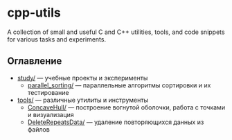 # cpp-utils
A collection of small and useful С and C++ utilities, tools, and code snippets for various tasks and experiments.

## Оглавление

- [study/](./study/) — учебные проекты и эксперименты
  - [parallel_sorting/](./study/parallel_sorting/) — параллельные алгоритмы сортировки и их тестирование
- [tools/](./tools/) — различные утилиты и инструменты
  - [ConcaveHull/](./tools/ConcaveHull/) — построение вогнутой оболочки, работа с точками и визуализация
  - [DeleteRepeatsData/](./tools/DeleteRepeatsData/) — удаление повторяющихся данных из файлов
